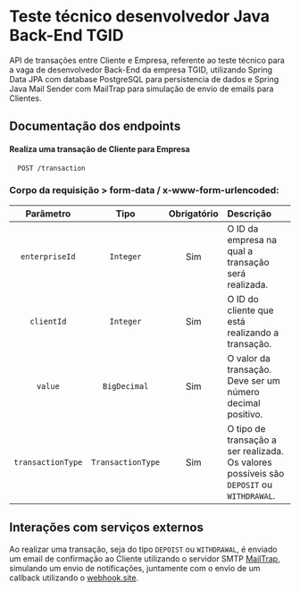 # Teste técnico desenvolvedor Java Back-End TGID

API de transações entre Cliente e Empresa, referente ao teste técnico para a vaga de desenvolvedor Back-End da empresa
TGID, utilizando Spring Data JPA com database PostgreSQL para persistencia de dados e Spring Java Mail Sender com
MailTrap para simulação de envio de emails para Clientes.

## Documentação dos endpoints

#### Realiza uma transação de Cliente para Empresa

```POST
  POST /transaction
```

### Corpo da requisição > form-data / x-www-form-urlencoded:

|     Parâmetro     |       Tipo        | Obrigatório | Descrição                                                                                |
|:-----------------:|:-----------------:|:-----------:|:-----------------------------------------------------------------------------------------|
|  `enterpriseId`   |     `Integer`     |     Sim     | O ID da empresa na qual a transação será realizada.                                      |
|    `clientId`     |     `Integer`     |     Sim     | O ID do cliente que está realizando a transação.                                         |
|      `value`      |   `BigDecimal`    |     Sim     | O valor da transação. Deve ser um número decimal positivo.                               |
| `transactionType` | `TransactionType` |     Sim     | O tipo de transação a ser realizada. Os valores possíveis são `DEPOSIT` ou `WITHDRAWAL`. |

## Interações com serviços externos

Ao realizar uma transação, seja do tipo `DEPOIST` ou `WITHDRAWAL`, é enviado um email de confirmação ao Cliente
utilizando o servidor SMTP [MailTrap](https://mailtrap.io/home), simulando um envio de notificações, juntamente com o
envio de um callback utilizando o [webhook.site](https://webhook.site/).
